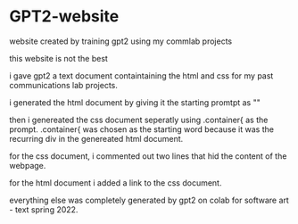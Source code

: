 # GPT2-website
website created by training gpt2 using my commlab projects 

this website is not the best

i gave gpt2 a text document containtaining the html and css for my past communications lab projects.

i generated the html document by giving it the starting promtpt as "<html>" 
  

then i genereated the css document seperatly using .container{ as the prompt. .container{ was chosen as the starting word because it was the recurring div in the genereated html document. 
  
  
for the css document, i commented out two lines that hid the content of the webpage. 
  
  
for the html document i added a link to the css document.

  everything else was completely generated by gpt2 on colab for software art - text spring 2022. 
